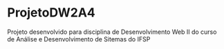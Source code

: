 # ProjetoDW2A4
Projeto desenvolvido para disciplina de Desenvolvimento Web II  do curso de Análise e Desenvolvimento de Sitemas do IFSP
